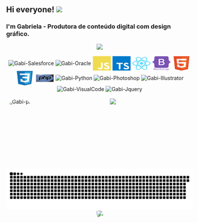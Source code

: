## Hi everyone! <img src="https://github.com/TheDudeThatCode/TheDudeThatCode/blob/master/Assets/Hi.gif" width="29px"> 

### I'm Gabriela -  Produtora de conteúdo digital com design gráfico.
<p align="center">
  <a href="https://beacons.ai/dibelatriz"><img src="https://readme-typing-svg.herokuapp.com?color=%23275EF7&width=500&height=30&lines=Learn+more+about+me+on+other+social+network" target="_blank"></a>
</p>
<div style="display: inline_block" align="center">
  <img align="center" alt="Gabi-Salesforce" height="70" width="80" src="https://cdn.jsdelivr.net/gh/devicons/devicon/icons/salesforce/salesforce-original.svg">
  <img align="center" alt="Gabi-Oracle" height="70" width="80" src="https://cdn.jsdelivr.net/gh/devicons/devicon/icons/oracle/oracle-original.svg">
  <img align="center" alt="Gabi-Js" height="40" width="50" src="https://raw.githubusercontent.com/devicons/devicon/master/icons/javascript/javascript-plain.svg">
  <img align="center" alt="Gabi-Ts" height="40" width="50" src="https://raw.githubusercontent.com/devicons/devicon/master/icons/typescript/typescript-plain.svg">
  <img align="center" alt="Gabi-React" height="40" width="50" src="https://raw.githubusercontent.com/devicons/devicon/master/icons/react/react-original.svg">
  <img align="center" alt="Gabi-bootstrap" width="50" height="40" src="https://raw.githubusercontent.com/devicons/devicon/master/icons/bootstrap/bootstrap-plain-wordmark.svg">
  <img align="center" alt="Gabi-HTML" height="40" width="50" src="https://raw.githubusercontent.com/devicons/devicon/master/icons/html5/html5-original.svg">
  <img align="center" alt="Gabi-CSS" height="40" width="50" src="https://raw.githubusercontent.com/devicons/devicon/master/icons/css3/css3-original.svg">
  <img align="center" alt="Gabi-PHP" height="40" width="50" src="https://raw.githubusercontent.com/devicons/devicon/master/icons/php/php-original.svg">
  <img align="center" alt="Gabi-Python" height="40" width="50" src="https://cdn.jsdelivr.net/gh/devicons/devicon/icons/python/python-original-wordmark.svg">
  <img align="center" alt="Gabi-Photoshop" height="40" width="50" src="https://cdn.jsdelivr.net/gh/devicons/devicon/icons/photoshop/photoshop-plain.svg">
  <img align="center" alt="Gabi-Illustrator" height="40" width="50" src="https://www.vectorlogo.zone/logos/adobe_illustrator/adobe_illustrator-icon.svg">
  <img align="center" alt="Gabi-VisualCode" height="40" width="50" src="https://cdn.jsdelivr.net/gh/devicons/devicon/icons/visualstudio/visualstudio-plain.svg">
   <img align="center" alt="Gabi-Jquery" src="https://img.shields.io/badge/jQuery-0769AD?style=for-the-badge&logo=jquery&logoColor=white">
</div>
<br/> 
<img align="left" alt="Gabi-pic" width:"190" height="190" frameBorder="0" class="GABRIELA-giphy-embed" style="border-radius:40px;" src="https://media.giphy.com/media/6HKYeZTfONvB0FXNLG/giphy.gif" href="https://giphy.com/gifs/gifmulher-6HKYeZTfONvB0FXNLG"> 
<div align="center">
  <a href="https://github.com/dibelatriz">
  <img height="170em" src="https://github-readme-stats.vercel.app/api?username=dibelatriz&show_icons=true&theme=cobalt&include_all_commits=true&count_private=true"/>
<!--   <img height="170em" src="https://github-readme-stats.vercel.app/api/top-langs/?username=dibellatriz&layout=compact&langs_count=7&theme=blue-green"/> -->
</div>  

<br />
<div align="center">
  <a href="https://github.com/dibelatriz"><img src="https://github.com/dibelatriz/dibelatriz/blob/output/github-contribution-grid-snake.svg"></a>
</div>
<div align="center">
  <img src="https://github.com/TheDudeThatCode/TheDudeThatCode/blob/master/Assets/Rocket.gif" width="22px" style="transform:rotate(-18deg);">  
</div>
